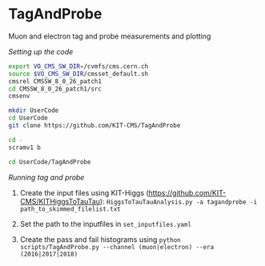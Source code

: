 # TagAndProbe
Muon and electron tag and probe measurements and plotting

*Setting up the code*
```bash
export VO_CMS_SW_DIR=/cvmfs/cms.cern.ch
source $VO_CMS_SW_DIR/cmsset_default.sh
cmsrel CMSSW_8_0_26_patch1
cd CMSSW_8_0_26_patch1/src
cmsenv

mkdir UserCode 
cd UserCode
git clone https://github.com/KIT-CMS/TagAndProbe

cd -
scramv1 b 

cd UserCode/TagAndProbe
```

*Running tag and probe*

1. Create the input files using KIT-Higgs (https://github.com/KIT-CMS/KITHiggsToTauTau):
`HiggsToTauTauAnalysis.py -a tagandprobe -i path_to_skimmed_filelist.txt`

2. Set the path to the inputfiles in `set_inputfiles.yaml`

3. Create the pass and fail histograms using
`python scripts/TagAndProbe.py --channel (muon|electron) --era (2016|2017|2018)`


